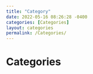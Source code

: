 ```yaml
---
title: "Category"
date: 2022-05-16 08:26:28 -0400
categories: [Categories]
layout: categories
permalink: /Categories/
---
```


# Categories
